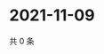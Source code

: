 # 2021-11-09

共 0 条

<!-- BEGIN WEIBO -->
<!-- 最后更新时间 Tue Nov 09 2021 17:00:32 GMT+0800 (China Standard Time) -->

<!-- END WEIBO -->
